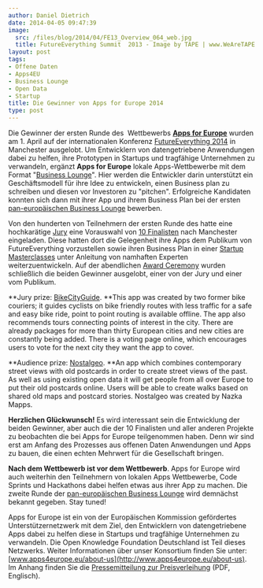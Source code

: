 ```yaml
---
author: Daniel Dietrich
date: 2014-04-05 09:47:39
image:
  src: /files/blog/2014/04/FE13_Overview_064_web.jpg
  title: FutureEverything Summit  2013 - Image by TAPE | www.WeAreTAPE.com
layout: post
tags:
- Offene Daten
- Apps4EU
- Business Lounge
- Open Data
- Startup
title: Die Gewinner von Apps for Europe 2014
type: post
---
```


Die Gewinner der ersten Runde des  Wettbewerbs **[Apps for Europe](http://appsforeurope.eu/)** wurden am 1. April auf der internationalen Konferenz [FutureEverything 2014](http://futureeverything.org/) in Manchester ausgelobt. Um Entwicklern von datengetriebene Anwendungen dabei zu helfen, ihre Prototypen in Startups und tragfähige Unternehmen zu verwandeln, ergänzt **Apps for Europe** lokale Apps-Wettbewerbe mit dem Format "[Business Lounge](http://appsforeurope.eu/business-lounge)". Hier werden die Entwickler darin unterstützt ein Geschäftsmodell für ihre Idee zu entwickeln, einen Business plan zu schreiben und diesen vor Investoren zu "pitchen". Erfolgreiche Kandidaten konnten sich dann mit ihrer App und ihrem Business Plan bei der ersten [pan-europäischen Business Lounge](http://appsforeurope.eu/competition) bewerben.

Von den hunderten von Teilnehmern der ersten Runde des hatte eine hochkarätige [Jury](http://appsforeurope.eu/article/jury) eine Vorauswahl von [10 Finalisten](http://appsforeurope.eu/article/finalists) nach Manchester eingeladen. Diese hatten dort die Gelegenheit ihre Apps dem Publikum von FutureEverything vorzustellen sowie ihren Business Plan in einer [Startup Masterclasses](http://futureeverything.org/events/startup-masterclasses-open-workshops/) unter Anleitung von namhaften Experten weiterzuentwickeln. Auf der abendlichen [Award Ceremony](http://futureeverything.org/events/apps-europe-international-business-lounge-final/) wurden schließlich die beiden Gewinner ausgelobt, einer von der Jury und einer vom Publikum.

**Jury prize: [BikeCityGuide](http://www.appsforeurope.eu/article/bikecityguide). **This app was created by two former bike couriers; it guides cyclists on bike friendly routes with less traffic for a safe and easy bike ride, point to point routing is available offline. The app also recommends tours connecting points of interest in the city. There are already packages for more than thirty European cities and new cities are constantly being added. There is a voting page online, which encourages users to vote for the next city they want the app to cover.

**Audience prize: [Nostalgeo](http://www.appsforeurope.eu/article/nostalgeo). **An app which combines contemporary street views with old postcards in order to create street views of the past. As well as using existing open data it will get people from all over Europe to put their old postcards online. Users will be able to create walks based on shared old maps and postcard stories. Nostalgeo was created by Nazka Mapps.

**Herzlichen Glückwunsch!** Es wird interessant sein die Entwicklung der beiden Gewinner, aber auch die der 10 Finalisten und aller anderen Projekte zu beobachten die bei Apps for Europe teilgenommen haben. Denn wir sind erst am Anfang des Prozesses aus offenen Daten Anwendungen und Apps zu bauen, die einen echten Mehrwert für die Gesellschaft bringen.

**Nach dem Wettbewerb ist vor dem Wettbewerb**. Apps for Europe wird auch weiterhin den Teilnehmern von lokalen Apps Wettbewerbe, Code Sprints und Hackathons dabei helfen etwas aus ihrer App zu machen. Die zweite Runde der [pan-europäischen Business Lounge](http://appsforeurope.eu/competition) wird demnächst bekannt gegeben. Stay tuned!

Apps for Europe ist ein von der Europäischen Kommission gefördertes Unterstützernetzwerk mit dem Ziel, den Entwicklern von datengetriebene Apps dabei zu helfen diese in Startups und tragfähige Unternehmen zu verwandeln. Die Open Knowledge Foundation Deutschland ist Teil dieses Netzwerks. Weiter Informationen über unser Konsortium finden Sie unter: [www.apps4europe.eu/about-us](http://www.apps4europe.eu/about-us). Im Anhang finden Sie die [Pressemitteilung zur Preisverleihung](/files/blog/2014/04/FutureEverything-Apps-for-Europe-winners-PressRelease.pdf) (PDF, Englisch).

 